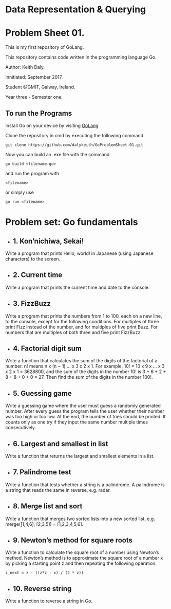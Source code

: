 # Data Representation & Querying
# Problem Sheet 01.

This is my first repository of GoLang.

This repository contains code written in the programming language Go.

Author: Keith Daly.

Innitiated: September 2017.

Student @GMIT, Galway, Ireland. 

Year three - Semester one.

## To run the Programs

Install Go on your device by visiting [GoLang](https://golang.org/)

Clone the repository in cmd by executing the following command

```
git clone https://github.com/dalykeith/GoProblemSheet-01.git
```

Now you can build an .exe file with the command

```
go build <filename.go>
```

and run the program with

```
<filename>
```

or simply use

```
go run <filename>
```

# Problem set: Go fundamentals

* ## 1. Kon’nichiwa, Sekai!

Write a program that prints Hello, world! in Japanese (using Japanese characters) to the screen.

*  ## 2. Current time

Write a program that prints the current time and date to the console.

* ## 3. FizzBuzz

Write a program that prints the numbers from 1 to 100, each on a new line, to the console, except for the following conditions. For multiples of three print Fizz instead of the number, and for multiples of five print Buzz. For numbers that are multiples of both three and five print FizzBuzz.

* ## 4. Factorial digit sum

Write a function that calculates the sum of the digits of the factorial of a number. n! means n x (n − 1) ... x 3 x 2 x 1. For example, 10! = 10 x 9 x ... x 3 x 2 x 1 = 3628800, and the sum of the digits in the number 10! is 3 + 6 + 2 + 8 + 8 + 0 + 0 = 27. Then find the sum of the digits in the number 100!.

* ## 5. Guessing game

Write a guessing game where the user must guess a randomly generated number. After every guess the program tells the user whether their number was too high or too low. At the end, the number of tries should be printed. It counts only as one try if they input the same number multiple times consecutively.

* ## 6. Largest and smallest in list

Write a function that returns the largest and smallest elements in a list.

* ## 7. Palindrome test

Write a function that tests whether a string is a palindrome. A palindrome is a string that reads the same in reverse, e.g. radar.

* ## 8. Merge list and sort

Write a function that merges two sorted lists into a new sorted list, e.g. merge([1,4,6], [2,3,5]) = [1,2,3,4,5,6].

* ## 9. Newton’s method for square roots

Write a function to calculate the square root of a number using Newton’s method. Newton’s method is to approximate the square root of a number x by picking a starting point z and then repeating the following operation.

```
z_next = z - ((z*z - x) / (2 * z))
```

* ## 10. Reverse string

Write a function to reverse a string in Go.